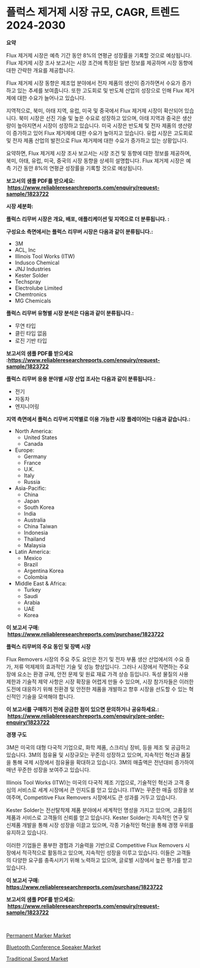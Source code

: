 <p><h1>플럭스 제거제 시장 규모, CAGR, 트렌드 2024-2030</h1></p><p><strong>요약</strong></p>
<p><p>Flux 제거제 시장은 예측 기간 동안 8%의 연평균 성장률을 기록할 것으로 예상됩니다. Flux 제거제 시장 조사 보고서는 시장 조건에 특정된 일반 정보를 제공하며 시장 동향에 대한 간략한 개요를 제공합니다.</p><p>Flux 제거제 시장 동향은 제조업 분야에서 전자 제품의 생산이 증가하면서 수요가 증가하고 있는 추세를 보여줍니다. 또한 고도회로 및 반도체 산업의 성장으로 인해 Flux 제거제에 대한 수요가 늘어나고 있습니다.</p><p>지역적으로, 북미, 아태 지역, 유럽, 미국 및 중국에서 Flux 제거제 시장이 확산되어 있습니다. 북미 시장은 선진 기술 및 높은 수요로 성장하고 있으며, 아태 지역과 중국은 생산량이 높아지면서 시장이 성장하고 있습니다. 미국 시장은 반도체 및 전자 제품의 생산량이 증가하고 있어 Flux 제거제에 대한 수요가 높아지고 있습니다. 유럽 시장은 고도회로 및 전자 제품 산업의 발전으로 Flux 제거제에 대한 수요가 증가하고 있는 상황입니다.</p><p>요약하면, Flux 제거제 시장 조사 보고서는 시장 조건 및 동향에 대한 정보를 제공하며, 북미, 아태, 유럽, 미국, 중국의 시장 동향을 상세히 설명합니다. Flux 제거제 시장은 예측 기간 동안 8%의 연평균 성장률을 기록할 것으로 예상됩니다.</p></p>
<p><strong>보고서의 샘플 PDF를 받으세요: &nbsp;<a href="https://www.reliableresearchreports.com/enquiry/request-sample/1823722">https://www.reliableresearchreports.com/enquiry/request-sample/1823722</a></strong></p>
<p><strong>시장 세분화:</strong></p>
<p><strong> 플럭스 리무버 시장은 개요, 배포, 애플리케이션 및 지역으로 더 분류됩니다. :</strong></p>
<p><strong>구성요소 측면에서는 플럭스 리무버 시장은 다음과 같이 분류됩니다.:</strong></p>
<p><ul><li>3M</li><li>ACL, Inc</li><li>Illinois Tool Works (ITW)</li><li>Indusco Chemical</li><li>JNJ Industries</li><li>Kester Solder</li><li>Techspray</li><li>Electrolube Limited</li><li>Chemtronics</li><li>MG Chemicals</li></ul></p>
<p><strong> 플럭스 리무버 유형별 시장 분석은 다음과 같이 분류됩니다.:</strong></p>
<p><ul><li>무연 타입</li><li>클린 타입 없음</li><li>로진 기반 타입</li></ul></p>
<p><strong>보고서의 샘플 PDF를 받으세요 :<a href="https://www.reliableresearchreports.com/enquiry/request-sample/1823722">https://www.reliableresearchreports.com/enquiry/request-sample/1823722</a></strong></p>
<p><strong> 플럭스 리무버 응용 분야별 시장 산업 조사는 다음과 같이 분류됩니다.:</strong></p>
<p><ul><li>전기</li><li>자동차</li><li>엔지니어링</li></ul></p>
<p><strong>지역 측면에서 플럭스 리무버 지역별로 이용 가능한 시장 플레이어는 다음과 같습니다.:</strong></p>
<p><ul>
    <li>
        North America:
        <ul>
            <li>United States</li>
            <li>Canada</li>
        </ul>
    </li>
    <li>
        Europe:
        <ul>
            <li>Germany</li>
            <li>France</li>
            <li>U.K.</li>
            <li>Italy</li>
            <li>Russia</li>
        </ul>
    </li>
    <li>
        Asia-Pacific:
        <ul>
            <li>China</li>
            <li>Japan</li>
            <li>South Korea</li>
            <li>India</li>
            <li>Australia</li>
            <li>China Taiwan</li>
            <li>Indonesia</li>
            <li>Thailand</li>
            <li>Malaysia</li>
        </ul>
    </li>
    <li>
        Latin America:
        <ul>
            <li>Mexico</li>
            <li>Brazil</li>
            <li>Argentina Korea</li>
            <li>Colombia</li>
        </ul>
    </li>
    <li>
        Middle East & Africa:
        <ul>
            <li>Turkey</li>
            <li>Saudi</li>
            <li>Arabia</li>
            <li>UAE</li>
            <li>Korea</li>
        </ul>
    </li>
    </ul></p>
<p><strong>이 보고서 구매: &nbsp;<a href="https://www.reliableresearchreports.com/purchase/1823722">https://www.reliableresearchreports.com/purchase/1823722</a></strong></p>
<p><strong>플럭스 리무버의 주요 동인 및 장벽 시장</strong></p>
<p><p>Flux Removers 시장의 주요 주도 요인은 전기 및 전자 부품 생산 산업에서의 수요 증가, 저류 억제제의 효과적인 기술 및 성능 향상입니다. 그러나 시장에서 직면하는 주요 장애 요소는 환경 규제, 안전 문제 및 원료 재료 가격 상승 등입니다. 독성 물질의 사용 제한과 기술적 제약 사항은 시장 확장을 어렵게 만들 수 있으며, 시장 참가자들은 이러한 도전에 대응하기 위해 친환경 및 안전한 제품을 개발하고 향후 시장을 선도할 수 있는 혁신적인 기술을 모색해야 합니다.</p></p>
<p><strong>이 보고서를 구매하기 전에 궁금한 점이 있으면 문의하거나 공유하세요.: &nbsp;<a href="https://www.reliableresearchreports.com/enquiry/pre-order-enquiry/1823722">https://www.reliableresearchreports.com/enquiry/pre-order-enquiry/1823722</a></strong></p>
<p><strong>경쟁 구도</strong></p>
<p><p>3M은 미국의 대형 다국적 기업으로, 화학 제품, 스크리닝 장비, 등을 제조 및 공급하고 있습니다. 3M의 점유율 및 시장규모는 꾸준히 성장하고 있으며, 지속적인 혁신과 품질을 통해 국제 시장에서 점유율을 확대하고 있습니다. 3M의 매출액은 전년대비 증가하여 매년 꾸준한 성장을 보여주고 있습니다.</p><p>Illinois Tool Works (ITW)는 미국의 다국적 제조 기업으로, 기술적인 혁신과 고객 중심의 서비스로 세계 시장에서 큰 인지도를 얻고 있습니다. ITW는 꾸준한 매출 성장을 보여주며, Competitive Flux Removers 시장에서도 큰 성과를 거두고 있습니다.</p><p>Kester Solder는 전선탈착제 제품 분야에서 세계적인 명성을 가지고 있으며, 고품질의 제품과 서비스로 고객들의 신뢰를 얻고 있습니다. Kester Solder는 지속적인 연구 및 신제품 개발을 통해 시장 성장을 이끌고 있으며, 각종 기술적인 혁신을 통해 경쟁 우위를 유지하고 있습니다.</p><p>이러한 기업들은 풍부한 경험과 기술력을 기반으로 Competitive Flux Removers 시장에서 적극적으로 활동하고 있으며, 지속적인 성장을 이루고 있습니다. 이들은 고객들의 다양한 요구를 충족시키기 위해 노력하고 있으며, 글로벌 시장에서 높은 평가를 받고 있습니다.</p></p>
<p><strong>이 보고서 구매: &nbsp; <a href="https://www.reliableresearchreports.com/purchase/1823722">https://www.reliableresearchreports.com/purchase/1823722</a></strong></p>
<p><strong>보고서의 샘플 PDF를 받으세요: &nbsp;<a href="https://www.reliableresearchreports.com/enquiry/request-sample/1823722">https://www.reliableresearchreports.com/enquiry/request-sample/1823722</a></strong><strong></strong></p>
<p>&nbsp;</p>
<p><p><a href="https://github.com/shotows/Market-Research-Report-List-1/blob/main/permanent-marker-market.md">Permanent Marker Market</a></p><p><a href="https://github.com/beatblasta/Market-Research-Report-List-2/blob/main/bluetooth-conference-speaker-market.md">Bluetooth Conference Speaker Market</a></p><p><a href="https://github.com/angelajermaine/Market-Research-Report-List-2/blob/main/traditional-sword-market.md">Traditional Sword Market</a></p></p>